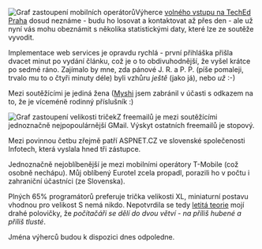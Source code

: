 <!-- dcterms:identifier = aspnetcz#47 -->
<!-- dcterms:title = Statistické vyhodnocení údajů o soutěžících -->
<!-- dcterms:abstract = Výherce dosud neznáme - budu je losovat a kontaktovat až přes den - ale už nyní vás mohu obeznámit s několika statistickými daty, které lze ze soutěže vyvodit. -->
<!-- np9:categoryId = 6 -->
<!-- x4w:category = Akce a události -->
<!-- np9:authorId = 1 -->
<!-- np9:authorEmail = michal.valasek@altairis.cz -->
<!-- dcterms:creator = Michal Altair Valášek -->
<!-- dcterms:created = 2005-09-14T02:57:51.413+02:00 -->
<!-- dcterms:date = 2005-09-14T02:57:51.413+02:00 -->

![Graf zastoupení mobilních operátorů](https://www.cdn.altairis.cz/Blog/2005/20050914-operatori.png)Výherce [volného vstupu na TechEd Praha](/entry/article-20050912.aspx) dosud neznáme - budu ho losovat a kontaktovat až přes den - ale už nyní vás mohu obeznámit s několika statistickými daty, které lze ze soutěže vyvodit.

Implementace web services je opravdu rychlá - první přihláška přišla dvacet minut po vydání článku, což je o to obdivuhodnější, že vyšel krátce po sedmé ráno. Zajímalo by mne, zda pánové J. R. a P. P. (píše pomaleji, trvalo mu to o čtyři minuty déle) byli vzhůru *ještě* (jako já), nebo *už* :-)

Mezi soutěžícími je jediná žena ([Myshi](http://www.bestijka.cz/) jsem zabránil v účasti s odkazem na to, že je víceméně rodinný příslušník :)

![Graf zastoupení velikosti triček](https://www.cdn.altairis.cz/Blog/2005/20050914-tricka.png)Z freemailů je mezi soutěžícími jednoznačně nejpopoulárnější GMail. Výskyt ostatních freemailů je stopový.

Mezi povinnou četbu zřejmě patří ASPNET.CZ ve slovenské společenosti Infotech, která vyslala hned tři zástupce.

Jednoznačně nejoblíbenější je mezi mobilními operátory T-Mobile (což osobně nechápu). Můj oblíbený Eurotel zcela propadl, porazili ho v počtu i zahraniční účastníci (ze Slovenska).

Plných 65% programátorů preferuje trička velikosti XL, miniaturní postavu vhodnou pro velikost S nemá nikdo. Nepotvrdila se tedy [letitá teorie](http://www.bestijka.cz/texty/programatori.asp) mojí drahé polovičky, že *počítačáři se dělí do dvou větví - na příliš hubené a příliš tlusté*.

Jména výherců budou k dispozici dnes odpoledne.